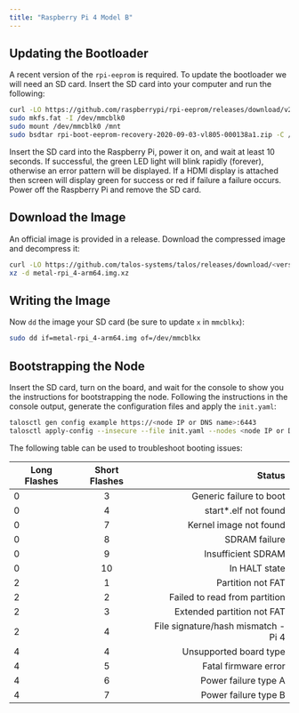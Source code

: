 ```yaml
---
title: "Raspberry Pi 4 Model B"
---
```


## Updating the Bootloader

A recent version of the `rpi-eeprom` is required.
To update the bootloader we will need an SD card.
Insert the SD card into your computer and run the following:

```bash
curl -LO https://github.com/raspberrypi/rpi-eeprom/releases/download/v2020.09.03-138a1/rpi-boot-eeprom-recovery-2020-09-03-vl805-000138a1.zip
sudo mkfs.fat -I /dev/mmcblk0
sudo mount /dev/mmcblk0 /mnt
sudo bsdtar rpi-boot-eeprom-recovery-2020-09-03-vl805-000138a1.zip -C /mnt
```

Insert the SD card into the Raspberry Pi, power it on, and wait at least 10 seconds.
If successful, the green LED light will blink rapidly (forever), otherwise an error pattern will be displayed.
If a HDMI display is attached then screen will display green for success or red if failure a failure occurs.
Power off the Raspberry Pi and remove the SD card.

## Download the Image

An official image is provided in a release.
Download the compressed image and decompress it:

```bash
curl -LO https://github.com/talos-systems/talos/releases/download/<version>/metal-rpi_4-arm64.img.xz
xz -d metal-rpi_4-arm64.img.xz
```

## Writing the Image

Now `dd` the image your SD card (be sure to update `x` in `mmcblkx`):

```bash
sudo dd if=metal-rpi_4-arm64.img of=/dev/mmcblkx
```

## Bootstrapping the Node

Insert the SD card, turn on the board, and wait for the console to show you the instructions for bootstrapping the node.
Following the instructions in the console output, generate the configuration files and apply the `init.yaml`:

```bash
talosctl gen config example https://<node IP or DNS name>:6443
talosctl apply-config --insecure --file init.yaml --nodes <node IP or DNS name>
```

The following table can be used to troubleshoot booting issues:

| Long Flashes | Short Flashes |                              Status |
| ------------ | :-----------: | ----------------------------------: |
| 0            |       3       |             Generic failure to boot |
| 0            |       4       |               start\*.elf not found |
| 0            |       7       |              Kernel image not found |
| 0            |       8       |                       SDRAM failure |
| 0            |       9       |                  Insufficient SDRAM |
| 0            |      10       |                       In HALT state |
| 2            |       1       |                   Partition not FAT |
| 2            |       2       |       Failed to read from partition |
| 2            |       3       |          Extended partition not FAT |
| 2            |       4       | File signature/hash mismatch - Pi 4 |
| 4            |       4       |              Unsupported board type |
| 4            |       5       |                Fatal firmware error |
| 4            |       6       |                Power failure type A |
| 4            |       7       |                Power failure type B |
